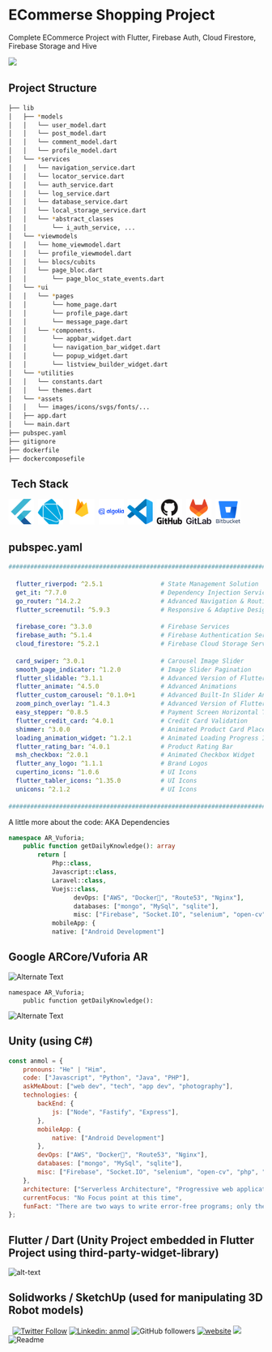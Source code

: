 # ECommerse Shopping Project
Complete ECommerce Project with Flutter, Firebase Auth, Cloud Firestore, Firebase Storage and Hive

![](https://github.com/stdxpe/Augmented-Reality-Project-Kinematic-Analysis-and-Programming-of-Industrial-Robotic-Arms/blob/main/50fps360high.gif)

## Project Structure
```bash
├── lib                                                                                                                              
│   ├── *models
│   │   └── user_model.dart                                                                                                        
│   │   └── post_model.dart                                                                                                             
│   │   └── comment_model.dart
│   │   └── profile_model.dart                                                                                                        
│   └── *services                 
│   │   └── navigation_service.dart
│   │   └── locator_service.dart 
│   │   └── auth_service.dart
│   │   └── log_service.dart
│   │   └── database_service.dart
│   │   └── local_storage_service.dart
│   │   └── *abstract_classes 
│   │       └── i_auth_service, ...                                                                                                         
│   └── *viewmodels                                                                                                                           
│   │   └── home_viewmodel.dart
│   │   └── profile_viewmodel.dart                                                                                                      
│   │   └── blocs/cubits 
│   │   └── page_bloc.dart
│   │       └── page_bloc_state_events.dart                                                                                          
│   └── *ui                                                                                                                                    
│   │   └── *pages
│   │       └── home_page.dart
│   │       └── profile_page.dart
│   │       └── message_page.dart                                                                                                         
│   │   └── *components.                                                                                                                    
│   │       └── appbar_widget.dart
│   │       └── navigation_bar_widget.dart                                                                                                        
│   │       └── popup_widget.dart                                                                                                        
│   │       └── listview_builder_widget.dart
│   └── *utilities
│   │   └── constants.dart                                                                                                        
│   │   └── themes.dart
│   └── *assets
│   │   └── images/icons/svgs/fonts/...                                                                                                          
│   ├── app.dart                                                                                                        
│   └── main.dart                                                                                                        
├── pubspec.yaml
├── gitignore
├── dockerfile
├── dockercomposefile
```

## &nbsp;Tech Stack

<img  src="https://raw.githubusercontent.com/devicons/devicon/1119b9f84c0290e0f0b38982099a2bd027a48bf1/icons/flutter/flutter-original.svg" alt="Flutter" width="50" height="50"/> &nbsp;<img  src="https://raw.githubusercontent.com/devicons/devicon/1119b9f84c0290e0f0b38982099a2bd027a48bf1/icons/dart/dart-plain.svg" alt="Dart" width="50" height="50"/> &nbsp;
<img  src="https://raw.githubusercontent.com/devicons/devicon/1119b9f84c0290e0f0b38982099a2bd027a48bf1/icons/firebase/firebase-original-wordmark.svg" alt="Firebase" width="50" height="50"/> &nbsp;<img  src="https://raw.githubusercontent.com/devicons/devicon/1119b9f84c0290e0f0b38982099a2bd027a48bf1/icons/algolia/algolia-original-wordmark.svg" alt="Algolia" width="50" height="50"/> &nbsp;<img  src="https://raw.githubusercontent.com/devicons/devicon/1119b9f84c0290e0f0b38982099a2bd027a48bf1/icons/vscode/vscode-original.svg" alt="VSCode" width="50" height="50"/> &nbsp;<img  src="https://raw.githubusercontent.com/devicons/devicon/1119b9f84c0290e0f0b38982099a2bd027a48bf1/icons/github/github-original-wordmark.svg" alt="GitHub" width="50" height="50"/> &nbsp;<img  src="https://raw.githubusercontent.com/devicons/devicon/1119b9f84c0290e0f0b38982099a2bd027a48bf1/icons/gitlab/gitlab-original-wordmark.svg" alt="GitLab" width="50" height="50"/> &nbsp;<img  src="https://raw.githubusercontent.com/devicons/devicon/1119b9f84c0290e0f0b38982099a2bd027a48bf1/icons/bitbucket/bitbucket-original-wordmark.svg" alt="BitBucket" width="50" height="50"/> &nbsp;

## pubspec.yaml
```yaml
#############################################################################################################

  flutter_riverpod: ^2.5.1                # State Management Solution
  get_it: ^7.7.0                          # Dependency Injection Service
  go_router: ^14.2.2                      # Advanced Navigation & Routing System
  flutter_screenutil: ^5.9.3              # Responsive & Adaptive Design

  firebase_core: ^3.3.0                   # Firebase Services
  firebase_auth: ^5.1.4                   # Firebase Authentication Service
  cloud_firestore: ^5.2.1                 # Firebase Cloud Storage Service

  card_swiper: ^3.0.1                     # Carousel Image Slider
  smooth_page_indicator: ^1.2.0           # Image Slider Pagination
  flutter_slidable: ^3.1.1                # Advanced Version of Flutter Dismissible Widget
  flutter_animate: ^4.5.0                 # Advanced Animations
  flutter_custom_carousel: ^0.1.0+1       # Advanced Built-In Slider Animations with flutter_animate package
  zoom_pinch_overlay: ^1.4.3              # Advanced Version of Flutter Interactive Widget
  easy_stepper: ^0.8.5                    # Payment Screen Horizontal Top Stepper Widget
  flutter_credit_card: ^4.0.1             # Credit Card Validation
  shimmer: ^3.0.0                         # Animated Product Card Placeholders while Loading State
  loading_animation_widget: ^1.2.1        # Animated Loading Progress Indicators 
  flutter_rating_bar: ^4.0.1              # Product Rating Bar
  msh_checkbox: ^2.0.1                    # Animated Checkbox Widget
  flutter_any_logo: ^1.1.1                # Brand Logos
  cupertino_icons: ^1.0.6                 # UI Icons
  flutter_tabler_icons: ^1.35.0           # UI Icons
  unicons: ^2.1.2                         # UI Icons

#############################################################################################################
```


A little more about the code:  AKA Dependencies

```php
namespace AR_Vuforia;
    public function getDailyKnowledge(): array
        return [
            Php::class,
            Javascript::class,
            Laravel::class,
            Vuejs::class,
                  devOps: ["AWS", "Docker🐳", "Route53", "Nginx"],
                  databases: ["mongo", "MySql", "sqlite"],
                  misc: ["Firebase", "Socket.IO", "selenium", "open-cv", "php", "SuiteApp"]
            mobileApp: {
            native: ["Android Development"]
```

## Google ARCore/Vuforia AR
![Alternate Text](https://github.com/stdxpe/Augmented-Reality-Project-Kinematic-Analysis-and-Programming-of-Industrial-Robotic-Arms/blob/main/4ktest.gif)
```
namespace AR_Vuforia;
    public function getDailyKnowledge():
```
![Alternate Text](https://github.com/stdxpe/Augmented-Reality-Project-Kinematic-Analysis-and-Programming-of-Industrial-Robotic-Arms/blob/main/50fps360low.gif)

## Unity (using C#)
```javascript
const anmol = {
    pronouns: "He" | "Him",
    code: ["Javascript", "Python", "Java", "PHP"],
    askMeAbout: ["web dev", "tech", "app dev", "photography"],
    technologies: {
        backEnd: {
            js: ["Node", "Fastify", "Express"],
        },
        mobileApp: {
            native: ["Android Development"]
        },
        devOps: ["AWS", "Docker🐳", "Route53", "Nginx"],
        databases: ["mongo", "MySql", "sqlite"],
        misc: ["Firebase", "Socket.IO", "selenium", "open-cv", "php", "SuiteApp"]
    },
    architecture: ["Serverless Architecture", "Progressive web applications", "Single page applications"],
    currentFocus: "No Focus point at this time",
    funFact: "There are two ways to write error-free programs; only the third one works"
};
```

## Flutter / Dart (Unity Project embedded in Flutter Project using third-party-widget-library)
![alt-text](https://github.com/stdxpe/Augmented-Reality-Project-Kinematic-Analysis-and-Programming-of-Industrial-Robotic-Arms/blob/main/50fps480low.gif)

## Solidworks / SketchUp (used for manipulating 3D Robot models)

&nbsp;
[![Twitter Follow](https://img.shields.io/twitter/follow/misteranmol?label=Follow)](https://twitter.com/intent/follow?screen_name=misteranmol)
[![Linkedin: anmol](https://img.shields.io/badge/-anmol-blue?style=flat-square&logo=Linkedin&logoColor=white&link=https://www.linkedin.com/in/anmol-p-singh/)](https://www.linkedin.com/in/anmol098/)
![GitHub followers](https://img.shields.io/github/followers/anmol098?label=Follow&style=social)
[![website](https://img.shields.io/badge/Website-46a2f1.svg?&style=flat-square&logo=Google-Chrome&logoColor=white&link=https://anmolsingh.me/)](https://anmolsingh.me/)
![](https://visitor-badge.glitch.me/badge?page_id=anmol098.anmol098)
![Readme](https://github.com/anmol098/anmol098/workflows/Waka%20Readme/badge.svg)
